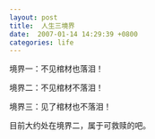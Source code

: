 ```yaml
---
layout: post
title:  人生三境界
date:  2007-01-14 14:29:39 +0800
categories: life
---
```

境界一：不见棺材也落泪！

境界二：不见棺材不落泪！

境界三：见了棺材也不落泪！

目前大约处在境界二，属于可救赎的吧。
